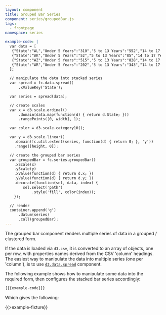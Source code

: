 ```yaml
---
layout: component
title: Grouped Bar Series
component: series/groupedBar.js
tags:
  - frontpage
namespace: series

example-code: |
  var data = [
   {"State":"AL","Under 5 Years":"310","5 to 13 Years":"552","14 to 17 Years":"259","18 to 24 Years":"450","25 to 44 Years":"1215","45 to 64 Years":"641"},
   {"State":"AK","Under 5 Years":"52","5 to 13 Years":"85","14 to 17 Years":"42","18 to 24 Years":"74","25 to 44 Years":"183","45 to 64 Years":"50"},
   {"State":"AZ","Under 5 Years":"515","5 to 13 Years":"828","14 to 17 Years":"362","18 to 24 Years":"601","25 to 44 Years":"1804","45 to 64 Years":"1523"},
   {"State":"AR","Under 5 Years":"202","5 to 13 Years":"343","14 to 17 Years":"157","18 to 24 Years":"264","25 to 44 Years":"754","45 to 64 Years":"727"}
  ];

  // manipulate the data into stacked series
  var spread = fc.data.spread()
      .xValueKey('State');

  var series = spread(data);

  // create scales
  var x = d3.scale.ordinal()
      .domain(data.map(function(d) { return d.State; }))
      .rangePoints([0, width], 1);

  var color = d3.scale.category10();

  var y = d3.scale.linear()
    .domain(fc.util.extent(series, function(d) { return 0; }, 'y'))
    .range([height, 0]);

  // create the grouped bar series
  var groupedBar = fc.series.groupedBar()
    .xScale(x)
    .yScale(y)
    .xValue(function(d) { return d.x; })
    .yValue(function(d) { return d.y; })
    .decorate(function(sel, data, index) {
        sel.select('path')
            .style('fill', color(index));
    });

  // render
  container.append('g')
      .datum(series)
      .call(groupedBar);
---
```


The grouped bar component renders multiple series of data in a grouped / clustered form.

If the data is loaded via `d3.csv`, it is converted to an array of objects, one per row, with properties names derived from the CSV 'column' headings. The easiest way to manipulate the data into multiple series (one per 'column'), is to use [`d3.data.spread`](/components/data/spread.html) component.

The following example shows how to manipulate some data into the required form, then configures the stacked bar series accordingly:

```js
{{{example-code}}}
```

Which gives the following:

{{>example-fixture}}
